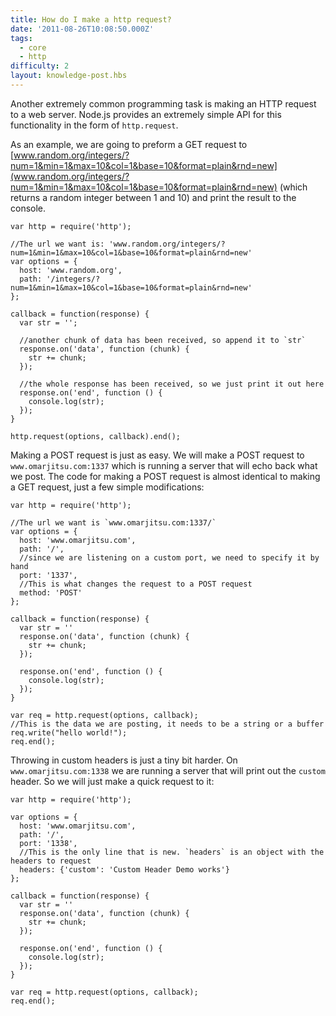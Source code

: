 ```yaml
---
title: How do I make a http request?
date: '2011-08-26T10:08:50.000Z'
tags:
  - core
  - http
difficulty: 2
layout: knowledge-post.hbs
---
```



Another extremely common programming task is making an HTTP request to a web server.  Node.js provides an extremely simple API for this functionality in the form of `http.request`.

As an example, we are going to preform a GET request to [www.random.org/integers/?num=1&min=1&max=10&col=1&base=10&format=plain&rnd=new](www.random.org/integers/?num=1&min=1&max=10&col=1&base=10&format=plain&rnd=new) (which returns a random integer between 1 and 10) and print the result to the console.

    var http = require('http');

    //The url we want is: 'www.random.org/integers/?num=1&min=1&max=10&col=1&base=10&format=plain&rnd=new'
    var options = {
      host: 'www.random.org',
      path: '/integers/?num=1&min=1&max=10&col=1&base=10&format=plain&rnd=new'
    };

    callback = function(response) {
      var str = '';

      //another chunk of data has been received, so append it to `str`
      response.on('data', function (chunk) {
        str += chunk;
      });

      //the whole response has been received, so we just print it out here
      response.on('end', function () {
        console.log(str);
      });
    }

    http.request(options, callback).end();


Making a POST request is just as easy. We will make a POST request to `www.omarjitsu.com:1337` which is running a server that will echo back what we post. The code for making a POST request is almost identical to making a GET request, just a few simple modifications:

    var http = require('http');

    //The url we want is `www.omarjitsu.com:1337/`
    var options = {
      host: 'www.omarjitsu.com',
      path: '/',
      //since we are listening on a custom port, we need to specify it by hand
      port: '1337',
      //This is what changes the request to a POST request
      method: 'POST'
    };

    callback = function(response) {
      var str = ''
      response.on('data', function (chunk) {
        str += chunk;
      });

      response.on('end', function () {
        console.log(str);
      });
    }

    var req = http.request(options, callback);
    //This is the data we are posting, it needs to be a string or a buffer
    req.write("hello world!");
    req.end();

Throwing in custom headers is just a tiny bit harder. On `www.omarjitsu.com:1338` we are running a server that will print out the `custom` header.  So we will just make a quick request to it:

    var http = require('http');

    var options = {
      host: 'www.omarjitsu.com',
      path: '/',
      port: '1338',
      //This is the only line that is new. `headers` is an object with the headers to request
      headers: {'custom': 'Custom Header Demo works'}
    };

    callback = function(response) {
      var str = ''
      response.on('data', function (chunk) {
        str += chunk;
      });

      response.on('end', function () {
        console.log(str);
      });
    }

    var req = http.request(options, callback);
    req.end();

